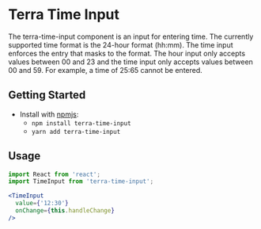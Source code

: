 # Terra Time Input

The terra-time-input component is an input for entering time. The currently supported time format is the 24-hour format (hh:mm). The time input enforces the entry that masks to the format. The hour input only accepts values between 00 and 23 and the time input only accepts values between 00 and 59. For example, a time of 25:65 cannot be entered.

## Getting Started

- Install with [npmjs](https://www.npmjs.com):
  - `npm install terra-time-input`
  - `yarn add terra-time-input`

## Usage

```jsx
import React from 'react';
import TimeInput from 'terra-time-input';

<TimeInput 
  value={'12:30'}
  onChange={this.handleChange}
/>
```
